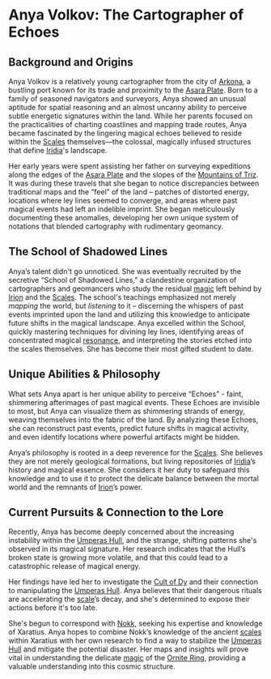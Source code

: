 # Anya Volkov: The Cartographer of Echoes

## Background and Origins

Anya Volkov is a relatively young cartographer from the city of [Arkona](/generated/city/arkona.md), a bustling port known for its trade and proximity to the [Asara Plate](/geography/scale/asara-plate.md). Born to a family of seasoned navigators and surveyors, Anya showed an unusual aptitude for spatial reasoning and an almost uncanny ability to perceive subtle energetic signatures within the land. While her parents focused on the practicalities of charting coastlines and mapping trade routes, Anya became fascinated by the lingering magical echoes believed to reside within the [Scales](/geography/landmark/scale.md) themselves—the colossal, magically infused structures that define [Iridia](/geography/world/iridia.md)'s landscape.

Her early years were spent assisting her father on surveying expeditions along the edges of the [Asara Plate](/geography/scale/asara-plate.md) and the slopes of the [Mountains of Triz](/geography/region/mountains-of-triz.md). It was during these travels that she began to notice discrepancies between traditional maps and the “feel” of the land – patches of distorted energy, locations where ley lines seemed to converge, and areas where past magical events had left an indelible imprint. She began meticulously documenting these anomalies, developing her own unique system of notations that blended cartography with rudimentary geomancy.

## The School of Shadowed Lines

Anya’s talent didn't go unnoticed. She was eventually recruited by the secretive “School of Shadowed Lines,” a clandestine organization of cartographers and geomancers who study the residual [magic](/structure/mechanic/magic.md) left behind by [Irion](/being/deity/irion.md) and the [Scales](/geography/landmark/scale.md).  The school's teachings emphasized not merely *mapping* the world, but *listening* to it – discerning the whispers of past events imprinted upon the land and utilizing this knowledge to anticipate future shifts in the magical landscape. Anya excelled within the School, quickly mastering techniques for divining ley lines, identifying areas of concentrated magical [resonance](/generated/resonance/resonance.md), and interpreting the stories etched into the scales themselves. She has become their most gifted student to date. 

## Unique Abilities & Philosophy

What sets Anya apart is her unique ability to perceive “Echoes” - faint, shimmering afterimages of past magical events. These Echoes are invisible to most, but Anya can visualize them as shimmering strands of energy, weaving themselves into the fabric of the land. By analyzing these Echoes, she can reconstruct past events, predict future shifts in magical activity, and even identify locations where powerful artifacts might be hidden. 

Anya’s philosophy is rooted in a deep reverence for the [Scales](/geography/landmark/scale.md). She believes they are not merely geological formations, but living repositories of [Iridia](/geography/world/iridia.md)’s history and magical essence. She considers it her duty to safeguard this knowledge and to use it to protect the delicate balance between the mortal world and the remnants of [Irion](/being/deity/irion.md)’s power. 

## Current Pursuits & Connection to the Lore

Recently, Anya has become deeply concerned about the increasing instability within the [Umperas Hull](/geography/scale/umperas-hull.md), and the strange, shifting patterns she's observed in its magical signature. Her research indicates that the Hull’s broken state is growing more volatile, and that this could lead to a catastrophic release of magical energy. 

Her findings have led her to investigate the [Cult of Dy](/structure/society/factions/cult-of-dy.md) and their connection to manipulating the [Umperas Hull](/geography/scale/umperas-hull.md). Anya believes that their dangerous rituals are accelerating the [scale](/geography/landmark/scale.md)’s decay, and she's determined to expose their actions before it's too late. 

She's begun to correspond with [Nokk](/being/character/nokk.md), seeking his expertise and knowledge of Xaratius. Anya hopes to combine Nokk’s knowledge of the ancient [scales](/geography/landmark/scale.md) within Xaratius with her own research to find a way to stabilize the [Umperas Hull](/geography/scale/umperas-hull.md) and mitigate the potential disaster. Her maps and insights will prove vital in understanding the delicate [magic](/structure/mechanic/magic.md) of the [Ornite Ring](/geography/scale/ornite-ring.md), providing a valuable understanding into this cosmic structure.
